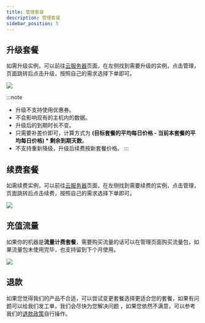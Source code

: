 ```yaml
---
title: 管理套餐
description: 管理套餐
sidebar_position: 5
---
```

## 升级套餐
如需升级实例，可以前往[云服务器](https://app.rainyun.com/apps/rcs/list)页面，在左侧找到需要升级的实例，点击管理，页面跳转后点击升级，按照自己的需求选择下单即可。

![](https://cn-sy1.rains3.com/rainyun-assets/pic/2023/12/20231211165936_3164236051a0bea490c3505ff8cfef47.png)

:::note
* 升级不支持使用优惠券。
* 不会影响现有的主机内的数据。
* 升级后的到期时长不变。
* 只需要补差价即可，计算方式为 **(目标套餐的平均每日价格 - 当前本套餐的平均每日价格) \* 剩余到期天数**。
* 不支持重新降级，升级后续费按新套餐价格。
:::

## 续费套餐
如需续费实例，可以前往[云服务器](https://app.rainyun.com/apps/rcs/list)页面，在左侧找到需要续费的实例，点击管理，页面跳转后点击续费，按照自己的需求选择下单即可。

![](https://cn-sy1.rains3.com/rainyun-assets/pic/2023/12/20231211170029_28e8bc19adcb89d348d724c4b5e95c10.png)

## 充值流量

如果你的机器是**流量计费套餐**，需要购买流量的话可以在管理页面购买流量包，如果流量包未使用完毕，也支持留到下个月使用。

![](https://cn-sy1.rains3.com/rainyun-assets/pic/2024/07/20240702170247_e7d5a3dfdb35037c88eb2e1600262922.png)


## 退款

如果您觉得我们的产品不合适，可以尝试变更套餐选择更适合您的套餐，如果有问题可以给我们发工单，我们会尽快为您解决问题
，如果您依然不满意，可以参考我们的[退款政策](/docs/account/refund)自行操作。


